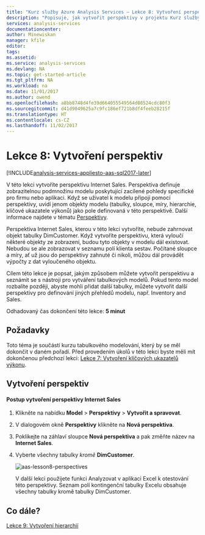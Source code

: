 ```yaml
---
title: "Kurz služby Azure Analysis Services – Lekce 8: Vytvoření perspektiv | Dokumentace Microsoftu"
description: "Popisuje, jak vytvořit perspektivy v projektu Kurz služby Azure Analysis Services."
services: analysis-services
documentationcenter: 
author: Minewiskan
manager: kfile
editor: 
tags: 
ms.assetid: 
ms.service: analysis-services
ms.devlang: NA
ms.topic: get-started-article
ms.tgt_pltfrm: NA
ms.workload: na
ms.date: 11/01/2017
ms.author: owend
ms.openlocfilehash: a8bb8748d4fe39d664055549564d08524cdc80f3
ms.sourcegitcommit: d41d9049625a7c9fc186ef721b8df4feeb28215f
ms.translationtype: HT
ms.contentlocale: cs-CZ
ms.lasthandoff: 11/02/2017
---
```

# <a name="lesson-8-create-perspectives"></a>Lekce 8: Vytvoření perspektiv

[!INCLUDE[analysis-services-appliesto-aas-sql2017-later](../../../includes/analysis-services-appliesto-aas-sql2017-later.md)]

V této lekci vytvoříte perspektivu Internet Sales. Perspektiva definuje zobrazitelnou podmnožinu modelu poskytující zacílené pohledy specifické pro firmu nebo aplikaci. Když se uživatel k modelu připojí pomocí perspektivy, uvidí jenom objekty modelu (tabulky, sloupce, míry, hierarchie, klíčové ukazatele výkonů) jako pole definovaná v této perspektivě. Další informace najdete v tématu [Perspektivy](https://docs.microsoft.com/sql/analysis-services/tabular-models/perspectives-ssas-tabular).
  
Perspektiva Internet Sales, kterou v této lekci vytvoříte, nebude zahrnovat objekt tabulky DimCustomer. Když vytvoříte perspektivu, která vyloučí některé objekty ze zobrazení, budou tyto objekty v modelu dál existovat. Nebudou se ale zobrazovat v seznamu polí klienta sestav. Počítané sloupce a míry, ať už jsou do perspektivy zahnuté či nikoli, můžou dál provádět výpočty z dat vyloučeného objektu.  
  
Cílem této lekce je popsat, jakým způsobem můžete vytvořit perspektivu a seznámit se s nástroji pro vytváření tabulkových modelů. Pokud tento model rozbalíte později, abyste mohli přidat další tabulky, můžete vytvořit další perspektivy pro definování jiných přehledů modelu, např. Inventory and Sales.  
  
Odhadovaný čas dokončení této lekce: **5 minut**  
  
## <a name="prerequisites"></a>Požadavky  
Toto téma je součástí kurzu tabulkového modelování, který by se měl dokončit v daném pořadí. Před provedením úkolů v této lekci byste měli mít dokončenou předchozí lekci: [Lekce 7: Vytvoření klíčových ukazatelů výkonu](../tutorials/aas-lesson-7-create-key-performance-indicators.md).  
  
## <a name="create-perspectives"></a>Vytvoření perspektiv  
  
#### <a name="to-create-an-internet-sales-perspective"></a>Postup vytvoření perspektivy Internet Sales  
  
1.  Klikněte na nabídku **Model** > **Perspektivy** > **Vytvořit a spravovat**.  
  
2.  V dialogovém okně **Perspektivy** klikněte na **Nová perspektiva**.  
  
3.  Poklikejte na záhlaví sloupce **Nová perspektiva** a pak změňte název na **Internet Sales**.  
  
4.  Vyberte všechny tabulky *kromě* **DimCustomer**.  
  
    ![aas-lesson8-perspectives](../tutorials/media/aas-lesson8-perspectives.png)
  
    V další lekci použijete funkci Analyzovat v aplikaci Excel k otestování této perspektivy. Seznam polí kontingenční tabulky Excelu obsahuje všechny tabulky kromě tabulky DimCustomer.  

## <a name="whats-next"></a>Co dále?
[Lekce 9: Vytvoření hierarchií](../tutorials/aas-lesson-9-create-hierarchies.md)
  
  
  
  
